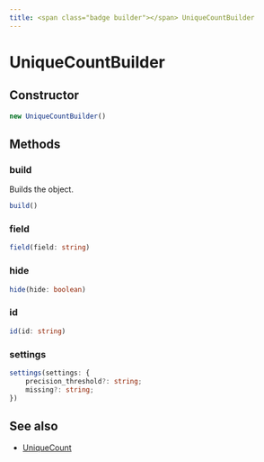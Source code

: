 ```yaml
---
title: <span class="badge builder"></span> UniqueCountBuilder
---
```

# <span class="badge builder"></span> UniqueCountBuilder

## Constructor

```typescript
new UniqueCountBuilder()
```
## Methods

### <span class="badge object-method"></span> build

Builds the object.

```typescript
build()
```

### <span class="badge object-method"></span> field

```typescript
field(field: string)
```

### <span class="badge object-method"></span> hide

```typescript
hide(hide: boolean)
```

### <span class="badge object-method"></span> id

```typescript
id(id: string)
```

### <span class="badge object-method"></span> settings

```typescript
settings(settings: {
	precision_threshold?: string;
	missing?: string;
})
```

## See also

 * <span class="badge object-type-interface"></span> [UniqueCount](./object-UniqueCount.md)
